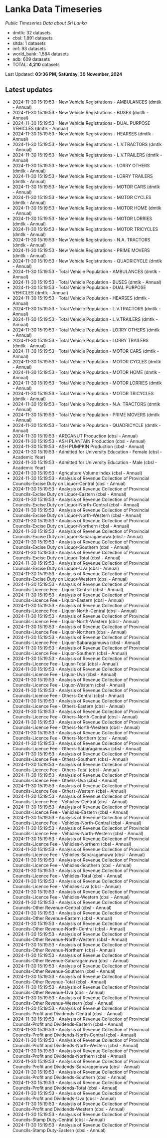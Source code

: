 # Lanka Data Timeseries
*Public Timeseries Data about Sri Lanka*

* dmtlk: 32 datasets
* cbsl: 1,891 datasets
* sltda: 1 datasets
* imf: 93 datasets
* world_bank: 1,584 datasets
* adb: 609 datasets
* TOTAL: **4,210** datasets

Last Updated: **03:36 PM, Saturday, 30 November, 2024**

## Latest updates

* 2024-11-30 15:19:53 - New Vehicle Registrations - AMBULANCES (dmtlk - Annual)
* 2024-11-30 15:19:53 - New Vehicle Registrations - BUSES (dmtlk - Annual)
* 2024-11-30 15:19:53 - New Vehicle Registrations - DUAL PURPOSE VEHICLES (dmtlk - Annual)
* 2024-11-30 15:19:53 - New Vehicle Registrations - HEARSES (dmtlk - Annual)
* 2024-11-30 15:19:53 - New Vehicle Registrations - L.V.TRACTORS (dmtlk - Annual)
* 2024-11-30 15:19:53 - New Vehicle Registrations - L.V.TRAILERS (dmtlk - Annual)
* 2024-11-30 15:19:53 - New Vehicle Registrations - LORRY OTHERS (dmtlk - Annual)
* 2024-11-30 15:19:53 - New Vehicle Registrations - LORRY TRAILERS (dmtlk - Annual)
* 2024-11-30 15:19:53 - New Vehicle Registrations - MOTOR CARS (dmtlk - Annual)
* 2024-11-30 15:19:53 - New Vehicle Registrations - MOTOR CYCLES (dmtlk - Annual)
* 2024-11-30 15:19:53 - New Vehicle Registrations - MOTOR HOME (dmtlk - Annual)
* 2024-11-30 15:19:53 - New Vehicle Registrations - MOTOR LORRIES (dmtlk - Annual)
* 2024-11-30 15:19:53 - New Vehicle Registrations - MOTOR TRICYCLES (dmtlk - Annual)
* 2024-11-30 15:19:53 - New Vehicle Registrations - N.A. TRACTORS (dmtlk - Annual)
* 2024-11-30 15:19:53 - New Vehicle Registrations - PRIME MOVERS (dmtlk - Annual)
* 2024-11-30 15:19:53 - New Vehicle Registrations - QUADRICYCLE (dmtlk - Annual)
* 2024-11-30 15:19:53 - Total Vehicle Population - AMBULANCES (dmtlk - Annual)
* 2024-11-30 15:19:53 - Total Vehicle Population - BUSES (dmtlk - Annual)
* 2024-11-30 15:19:53 - Total Vehicle Population - DUAL PURPOSE VEHICLES (dmtlk - Annual)
* 2024-11-30 15:19:53 - Total Vehicle Population - HEARSES (dmtlk - Annual)
* 2024-11-30 15:19:53 - Total Vehicle Population - L.V.TRACTORS (dmtlk - Annual)
* 2024-11-30 15:19:53 - Total Vehicle Population - L.V.TRAILERS (dmtlk - Annual)
* 2024-11-30 15:19:53 - Total Vehicle Population - LORRY OTHERS (dmtlk - Annual)
* 2024-11-30 15:19:53 - Total Vehicle Population - LORRY TRAILERS (dmtlk - Annual)
* 2024-11-30 15:19:53 - Total Vehicle Population - MOTOR CARS (dmtlk - Annual)
* 2024-11-30 15:19:53 - Total Vehicle Population - MOTOR CYCLES (dmtlk - Annual)
* 2024-11-30 15:19:53 - Total Vehicle Population - MOTOR HOME (dmtlk - Annual)
* 2024-11-30 15:19:53 - Total Vehicle Population - MOTOR LORRIES (dmtlk - Annual)
* 2024-11-30 15:19:53 - Total Vehicle Population - MOTOR TRICYCLES (dmtlk - Annual)
* 2024-11-30 15:19:53 - Total Vehicle Population - N.A. TRACTORS (dmtlk - Annual)
* 2024-11-30 15:19:53 - Total Vehicle Population - PRIME MOVERS (dmtlk - Annual)
* 2024-11-30 15:19:53 - Total Vehicle Population - QUADRICYCLE (dmtlk - Annual)
* 2024-11-30 15:19:53 - ARECANUT Production (cbsl - Annual)
* 2024-11-30 15:19:53 - ASH PLANTAIN Production (cbsl - Annual)
* 2024-11-30 15:19:53 - ASH PUMPKIN Production (cbsl - Annual)
* 2024-11-30 15:19:53 - Admitted for University Education - Female (cbsl - Academic Year)
* 2024-11-30 15:19:53 - Admitted for University Education - Male (cbsl - Academic Year)
* 2024-11-30 15:19:53 - Agriculture Volume Index (cbsl - Annual)
* 2024-11-30 15:19:53 - Analysis of Revenue Collection of Provincial Councils-Excise Duty on Liquor-Central (cbsl - Annual)
* 2024-11-30 15:19:53 - Analysis of Revenue Collection of Provincial Councils-Excise Duty on Liquor-Eastern (cbsl - Annual)
* 2024-11-30 15:19:53 - Analysis of Revenue Collection of Provincial Councils-Excise Duty on Liquor-North-Central (cbsl - Annual)
* 2024-11-30 15:19:53 - Analysis of Revenue Collection of Provincial Councils-Excise Duty on Liquor-North-Western (cbsl - Annual)
* 2024-11-30 15:19:53 - Analysis of Revenue Collection of Provincial Councils-Excise Duty on Liquor-Northern (cbsl - Annual)
* 2024-11-30 15:19:53 - Analysis of Revenue Collection of Provincial Councils-Excise Duty on Liquor-Sabaragamuwa (cbsl - Annual)
* 2024-11-30 15:19:53 - Analysis of Revenue Collection of Provincial Councils-Excise Duty on Liquor-Southern (cbsl - Annual)
* 2024-11-30 15:19:53 - Analysis of Revenue Collection of Provincial Councils-Excise Duty on Liquor-Total (cbsl - Annual)
* 2024-11-30 15:19:53 - Analysis of Revenue Collection of Provincial Councils-Excise Duty on Liquor-Uva (cbsl - Annual)
* 2024-11-30 15:19:53 - Analysis of Revenue Collection of Provincial Councils-Excise Duty on Liquor-Western (cbsl - Annual)
* 2024-11-30 15:19:53 - Analysis of Revenue Collection of Provincial Councils-Licence Fee - Liquor-Central (cbsl - Annual)
* 2024-11-30 15:19:53 - Analysis of Revenue Collection of Provincial Councils-Licence Fee - Liquor-Eastern (cbsl - Annual)
* 2024-11-30 15:19:53 - Analysis of Revenue Collection of Provincial Councils-Licence Fee - Liquor-North-Central (cbsl - Annual)
* 2024-11-30 15:19:53 - Analysis of Revenue Collection of Provincial Councils-Licence Fee - Liquor-North-Western (cbsl - Annual)
* 2024-11-30 15:19:53 - Analysis of Revenue Collection of Provincial Councils-Licence Fee - Liquor-Northern (cbsl - Annual)
* 2024-11-30 15:19:53 - Analysis of Revenue Collection of Provincial Councils-Licence Fee - Liquor-Sabaragamuwa (cbsl - Annual)
* 2024-11-30 15:19:53 - Analysis of Revenue Collection of Provincial Councils-Licence Fee - Liquor-Southern (cbsl - Annual)
* 2024-11-30 15:19:53 - Analysis of Revenue Collection of Provincial Councils-Licence Fee - Liquor-Total (cbsl - Annual)
* 2024-11-30 15:19:53 - Analysis of Revenue Collection of Provincial Councils-Licence Fee - Liquor-Uva (cbsl - Annual)
* 2024-11-30 15:19:53 - Analysis of Revenue Collection of Provincial Councils-Licence Fee - Liquor-Western (cbsl - Annual)
* 2024-11-30 15:19:53 - Analysis of Revenue Collection of Provincial Councils-Licence Fee - Others-Central (cbsl - Annual)
* 2024-11-30 15:19:53 - Analysis of Revenue Collection of Provincial Councils-Licence Fee - Others-Eastern (cbsl - Annual)
* 2024-11-30 15:19:53 - Analysis of Revenue Collection of Provincial Councils-Licence Fee - Others-North-Central (cbsl - Annual)
* 2024-11-30 15:19:53 - Analysis of Revenue Collection of Provincial Councils-Licence Fee - Others-North-Western (cbsl - Annual)
* 2024-11-30 15:19:53 - Analysis of Revenue Collection of Provincial Councils-Licence Fee - Others-Northern (cbsl - Annual)
* 2024-11-30 15:19:53 - Analysis of Revenue Collection of Provincial Councils-Licence Fee - Others-Sabaragamuwa (cbsl - Annual)
* 2024-11-30 15:19:53 - Analysis of Revenue Collection of Provincial Councils-Licence Fee - Others-Southern (cbsl - Annual)
* 2024-11-30 15:19:53 - Analysis of Revenue Collection of Provincial Councils-Licence Fee - Others-Total (cbsl - Annual)
* 2024-11-30 15:19:53 - Analysis of Revenue Collection of Provincial Councils-Licence Fee - Others-Uva (cbsl - Annual)
* 2024-11-30 15:19:53 - Analysis of Revenue Collection of Provincial Councils-Licence Fee - Others-Western (cbsl - Annual)
* 2024-11-30 15:19:53 - Analysis of Revenue Collection of Provincial Councils-Licence Fee - Vehicles-Central (cbsl - Annual)
* 2024-11-30 15:19:53 - Analysis of Revenue Collection of Provincial Councils-Licence Fee - Vehicles-Eastern (cbsl - Annual)
* 2024-11-30 15:19:53 - Analysis of Revenue Collection of Provincial Councils-Licence Fee - Vehicles-North-Central (cbsl - Annual)
* 2024-11-30 15:19:53 - Analysis of Revenue Collection of Provincial Councils-Licence Fee - Vehicles-North-Western (cbsl - Annual)
* 2024-11-30 15:19:53 - Analysis of Revenue Collection of Provincial Councils-Licence Fee - Vehicles-Northern (cbsl - Annual)
* 2024-11-30 15:19:53 - Analysis of Revenue Collection of Provincial Councils-Licence Fee - Vehicles-Sabaragamuwa (cbsl - Annual)
* 2024-11-30 15:19:53 - Analysis of Revenue Collection of Provincial Councils-Licence Fee - Vehicles-Southern (cbsl - Annual)
* 2024-11-30 15:19:53 - Analysis of Revenue Collection of Provincial Councils-Licence Fee - Vehicles-Total (cbsl - Annual)
* 2024-11-30 15:19:53 - Analysis of Revenue Collection of Provincial Councils-Licence Fee - Vehicles-Uva (cbsl - Annual)
* 2024-11-30 15:19:53 - Analysis of Revenue Collection of Provincial Councils-Licence Fee - Vehicles-Western (cbsl - Annual)
* 2024-11-30 15:19:53 - Analysis of Revenue Collection of Provincial Councils-Other Revenue-Central (cbsl - Annual)
* 2024-11-30 15:19:53 - Analysis of Revenue Collection of Provincial Councils-Other Revenue-Eastern (cbsl - Annual)
* 2024-11-30 15:19:53 - Analysis of Revenue Collection of Provincial Councils-Other Revenue-North-Central (cbsl - Annual)
* 2024-11-30 15:19:53 - Analysis of Revenue Collection of Provincial Councils-Other Revenue-North-Western (cbsl - Annual)
* 2024-11-30 15:19:53 - Analysis of Revenue Collection of Provincial Councils-Other Revenue-Northern (cbsl - Annual)
* 2024-11-30 15:19:53 - Analysis of Revenue Collection of Provincial Councils-Other Revenue-Sabaragamuwa (cbsl - Annual)
* 2024-11-30 15:19:53 - Analysis of Revenue Collection of Provincial Councils-Other Revenue-Southern (cbsl - Annual)
* 2024-11-30 15:19:53 - Analysis of Revenue Collection of Provincial Councils-Other Revenue-Total (cbsl - Annual)
* 2024-11-30 15:19:53 - Analysis of Revenue Collection of Provincial Councils-Other Revenue-Uva (cbsl - Annual)
* 2024-11-30 15:19:53 - Analysis of Revenue Collection of Provincial Councils-Other Revenue-Western (cbsl - Annual)
* 2024-11-30 15:19:53 - Analysis of Revenue Collection of Provincial Councils-Profit and Dividends-Central (cbsl - Annual)
* 2024-11-30 15:19:53 - Analysis of Revenue Collection of Provincial Councils-Profit and Dividends-Eastern (cbsl - Annual)
* 2024-11-30 15:19:53 - Analysis of Revenue Collection of Provincial Councils-Profit and Dividends-North-Central (cbsl - Annual)
* 2024-11-30 15:19:53 - Analysis of Revenue Collection of Provincial Councils-Profit and Dividends-North-Western (cbsl - Annual)
* 2024-11-30 15:19:53 - Analysis of Revenue Collection of Provincial Councils-Profit and Dividends-Northern (cbsl - Annual)
* 2024-11-30 15:19:53 - Analysis of Revenue Collection of Provincial Councils-Profit and Dividends-Sabaragamuwa (cbsl - Annual)
* 2024-11-30 15:19:53 - Analysis of Revenue Collection of Provincial Councils-Profit and Dividends-Southern (cbsl - Annual)
* 2024-11-30 15:19:53 - Analysis of Revenue Collection of Provincial Councils-Profit and Dividends-Total (cbsl - Annual)
* 2024-11-30 15:19:53 - Analysis of Revenue Collection of Provincial Councils-Profit and Dividends-Uva (cbsl - Annual)
* 2024-11-30 15:19:53 - Analysis of Revenue Collection of Provincial Councils-Profit and Dividends-Western (cbsl - Annual)
* 2024-11-30 15:19:53 - Analysis of Revenue Collection of Provincial Councils-Stamp Duty-Central (cbsl - Annual)
* 2024-11-30 15:19:53 - Analysis of Revenue Collection of Provincial Councils-Stamp Duty-Eastern (cbsl - Annual)